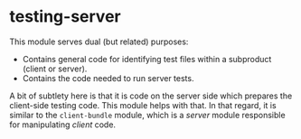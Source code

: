 testing-server
==============

This module serves dual (but related) purposes:

* Contains general code for identifying test files within a subproduct (client
  or server).
* Contains the code needed to run server tests.

A bit of subtlety here is that it is code on the server side which prepares
the client-side testing code. This module helps with that. In that regard, it
is similar to the `client-bundle` module, which is a _server_ module responsible
for manipulating _client_ code.
